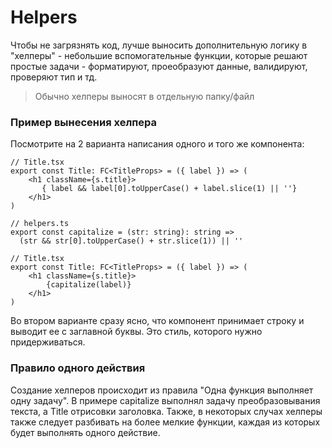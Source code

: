 # Helpers

Чтобы не загрязнять код, лучше выносить дополнительную логику в "хелперы" - небольшие вспомогательные функции, которые решают простые задачи - форматируют, проеобразуют данные, валидируют, проверяют тип и тд.

> Обычно хелперы выносят в отдельную папку/файл 

### Пример вынесения хелпера

Посмотрите на 2 варианта написания одного и того же компонента:

```tsx
// Title.tsx
export const Title: FC<TitleProps> = ({ label }) => (
    <h1 className={s.title}>
       { label && label[0].toUpperCase() + label.slice(1) || ''}
    </h1>
)
```

```tsx
// helpers.ts
export const capitalize = (str: string): string => 
  (str && str[0].toUpperCase() + str.slice(1)) || ''

// Title.tsx
export const Title: FC<TitleProps> = ({ label }) => (
    <h1 className={s.title}>
        {capitalize(label)}
    </h1>
)
```

Во втором варианте сразу ясно, что компонент принимает строку и выводит ее с заглавной буквы. Это стиль, которого нужно придерживаться.

### Правило одного действия

Создание хелперов происходит из правила "Одна функция выполняет одну задачу". В примере capitalize выполнял задачу преобразовывания текста, а Title отрисовки заголовка. Также, в некоторых случах хелперы также следует разбивать на более мелкие функции, каждая из которых будет выполнять одного действие.